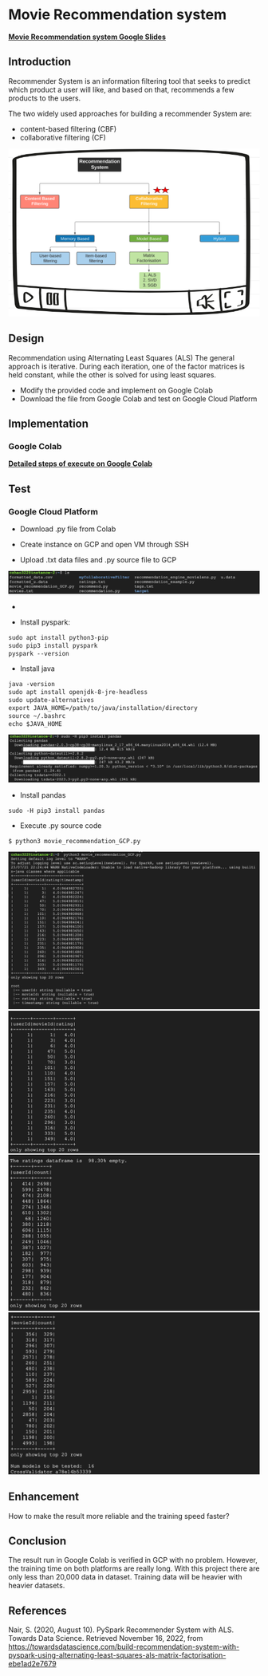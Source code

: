 # Movie Recommendation system


**[Movie Recommendation system Google Slides](https://docs.google.com/presentation/d/1EK3W5Z6-JsIT54kWeN4PkH5EE4x0bGdsXbtAG0JlYpo/edit#slide=id.p)**


## Introduction

Recommender System is an information filtering tool that seeks to predict which product a user will like, and based on that, recommends a few products to the users. 

The two widely used approaches for building a recommender System are:

* content-based filtering (CBF)
* collaborative filtering (CF)

![My Image](./image/Recommendation_System.png)


## Design

Recommendation using Alternating Least Squares (ALS)
The general approach is iterative. During each iteration, one of the factor matrices is held constant, while the other is solved for using least squares. 

* Modify the provided code and implement on Google Colab 
* Download the file from Google Colab and test on Google Cloud Platform

## Implementation

### Google Colab

**[Detailed steps of execute on Google Colab](https://github.com/ceciliazhao1/cloudcomputing/blob/main/machine%20learning/Movie%20Recommendation%20System/implementation3/Recommendation_Engine_MovieLens.ipynb)**

## Test

### Google Cloud Platform

* Download .py file from Colab

* Create instance on GCP and open VM through SSH

* Upload .txt data files and .py source file to GCP

![My Image](./image/upload.png)

* 


* Install pyspark:
```
sudo apt install python3-pip
sudo pip3 install pyspark
pyspark --version
```

* Install java
```
java -version
sudo apt install openjdk-8-jre-headless  
sudo update-alternatives 
export JAVA_HOME=/path/to/java/installation/directory
source ~/.bashrc 
echo $JAVA_HOME
```
![My Image](./image/pandas.png)

* Install pandas
```
sudo -H pip3 install pandas
```

*  Execute .py source code

```
$ python3 movie_recommendation_GCP.py
```

![My Image](./image/1.png)
![My Image](./image/2.png)
![My Image](./image/3.png)
![My Image](./image/4.png)



## Enhancement

How to make the result more reliable and the training speed faster?

## Conclusion

The result run in Google Colab is verified in GCP with no problem. However, the training time on both platforms are really long. With this project there are only less than 20,000 data in dataset. Training data will be heavier with heavier datasets. 


## References

Nair, S. (2020, August 10). PySpark Recommender System with ALS. Towards Data Science. Retrieved November 16, 2022, from https://towardsdatascience.com/build-recommendation-system-with-pyspark-using-alternating-least-squares-als-matrix-factorisation-ebe1ad2e7679 
